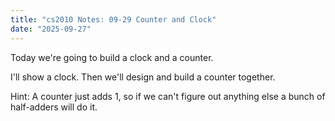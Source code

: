 ```yaml
---
title: "cs2010 Notes: 09-29 Counter and Clock"
date: "2025-09-27"
---
```


Today we're going to build a clock and a counter.

I'll show a clock. Then we'll design and build a counter together.

Hint: A counter just adds 1, so if we can't figure out anything else
a bunch of half-adders will do it.

